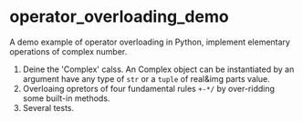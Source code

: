 # operator_overloading_demo
A demo example of operator overloading in Python, implement elementary operations of complex number.  
  
1. Deine the 'Complex' calss. An Complex object can be instantiated by an argument have any type of `str` or a `tuple` of real&img parts value.  
2. Overloaing opretors of four fundamental rules `+-*/` by over-ridding some built-in methods.  
3. Several tests.

